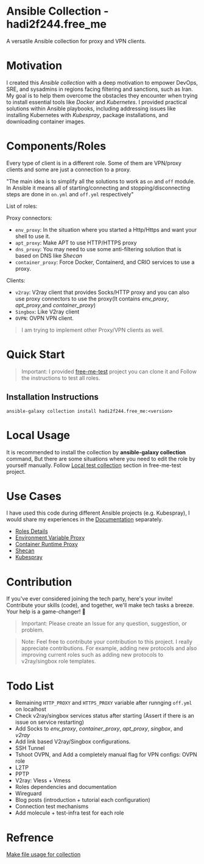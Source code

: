 # Ansible Collection - hadi2f244.free_me

A versatile Ansible collection for proxy and VPN clients.

# Motivation

I created this *Ansible collection* with a deep motivation to empower DevOps, SRE, and sysadmins in regions facing filtering and sanctions, such as Iran. My goal is to help them overcome the obstacles they encounter when trying to install essential tools like *Docker* and *Kubernetes*. I provided practical solutions within Ansible playbooks, including addressing issues like installing Kubernetes with *Kubespray*, package installations, and downloading container images.

# Components/Roles
Every type of client is in a different role. Some of them are VPN/proxy clients and some are just a connection to a proxy.

"The main idea is to simplify all the solutions to work as `on` and `off` module. In Ansible it means all of starting/connecting and stopping/disconnecting steps are done in `on.yml` and `off.yml` respectively"

List of roles:

Proxy connectors:

+ `env_proxy`: In the situation where you started a Http/Https and want your shell to use it.
+ `apt_proxy`: Make APT to use HTTP/HTTPS proxy
+ `dns_proxy`: You may need to use some anti-filtering solution that is based on DNS like *Shecan*
+ `container_proxy`: Force Docker, Containerd, and CRIO services to use a proxy.

Clients:
+ `v2ray`: V2ray client that provides Socks/HTTP proxy and you can also use proxy connectors to use the proxy(It contains *env_proxy*, *apt_proxy*,and *container_proxy*)
+ `Singbox`: Like V2ray client
+ `OVPN`: OVPN VPN client.

> I am trying to implement other Proxy/VPN clients as well.

# Quick Start
> Important: I provided [free-me-test](https://github.com/hadi2f244/free-me-test) project you can clone it and Follow the instructions to test all roles.

## Installation Instructions
`ansible-galaxy collection install hadi2f244.free_me:<version>`

# Local Usage
It is recommended to install the collection by **ansible-galaxy collection** command, But there are some situations where you need to edit the role by yourself manually. Follow [Local test collection](https://github.com/hadi2f244/free-me-test#local-test-collection) section in free-me-test project.

# Use Cases
I have used this code during different Ansible projects (e.g. Kubespray), I would share my experiences in the [Documentation](https://github.com/hadi2f244/free-me/tree/main/docs) separately.

+ [Roles Details](https://github.com/hadi2f244/free-me/tree/main/docs/Roles.md)
+ [Environment Variable Proxy](https://github.com/hadi2f244/free-me/tree/main/docs/EnvProxy.md)
+ [Container Runtime Proxy](https://github.com/hadi2f244/free-me/tree/main/docs/ConatinerRuntimes.md)
+ [Shecan](https://github.com/hadi2f244/free-me/tree/main/docs/Shecan.md)
+ [Kubespray](https://github.com/hadi2f244/free-me/tree/main/docs/Kubespray.md)


# Contribution
If you've ever considered joining the tech party, here's your invite! Contribute your skills (code), and together, we'll make tech tasks a breeze. Your help is a game-changer! 🚀


> Important: Please create an Issue for any question, suggestion, or problem.

> Note: Feel free to contribute your contribution to this project. I really appreciate contributions. For example, adding new protocols and also improving current roles such as adding new protocols to v2ray/singbox role templates.

# Todo List
+ Remaining `HTTP_PROXY` and `HTTPS_PROXY` variable after runnging `off.yml` on localhost
+ Check v2ray/singbox services status after starting (Assert if there is an issue on service restarting)
+ Add Socks to *env_proxy*, *container_proxy*, *apt_proxy*, *singbox*, and *v2ray*
+ Add link based V2ray/Singbox configurations.
+ SSH Tunnel
+ Tshoot OVPN, and Add a completely manual flag for VPN configs: OVPN role
+ L2TP
+ PPTP
+ V2ray: Vless + Vmess
+ Roles dependencies and documentation
+ Wireguard
+ Blog posts (introduction + tutorial each configuration)
+ Connection test mechanisms
+ Add molecule + test-infra test for each role

# Refrence
[Make file usage for collection](https://github.com/andreygubarev/ansible-proxy/blob/main/Makefile)